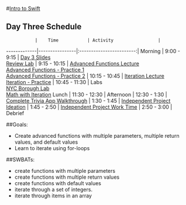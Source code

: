 #[Intro to Swift](https://github.com/upperlinecode/intro-to-swift)
## Day Three Schedule
 	           |	Time           | Activity                 |
-------------|----------------|:------------------------:|
 Morning	   |  9:00 - 9:15   | [Day 3 Slides](https://docs.google.com/presentation/d/1liExMeMs9lzwJPD3lPF4wcJLl3yMBHvC6CowKHUgTdA/edit?usp=sharing)<br>[Review Lab]()
       	     |  9:15 - 10:15  | [Advanced Functions Lecture](https://github.com/upperlinecode/intro-to-swift/blob/master/day-3/advanced-functions-lecture.md)<br>[Advanced Functions - Practice 1](https://github.com/upperlinecode/intro-to-swift/tree/master/day-3/AdvancedFunctionsPractice1.playground)<br>[Advanced Functions - Practice 2](https://github.com/upperlinecode/intro-to-swift/tree/master/day-3/AdvancedFunctionsPractice2.playground)
       	     |  10:15 - 10:45 | [Iteration Lecture](https://github.com/upperlinecode/intro-to-swift/blob/master/day-3/iterations-lecture.md)<br>[Iteration - Practice](https://github.com/upperlinecode/intro-to-swift/tree/master/day-3/IterationPractice.playground)
       	     |  10:45 - 11:30 | Labs<br>[NYC Borough Lab](https://github.com/upperlinecode/intro-to-swift/tree/master/day-3/NYBoroughs.playground)<br>[Math with Iteration](https://github.com/upperlinecode/intro-to-swift/tree/master/day-3/MathWithIteration.playground)
 Lunch       |  11:30 - 12:30 |
 Afternoon   |  12:30 - 1:30  | [Complete Trivia App Walkthrough](https://github.com/upperlinecode/intro-to-swift/blob/master/day-3/trivia-app-continued.md)
       	     |  1:30 - 1:45   | [Independent Project Ideation](https://github.com/upperlinecode/intro-to-swift/blob/master/day-3/independent-project-ideation.md)
       	     |  1:45 - 2:50   | [Independent Project Work Time](https://github.com/upperlinecode/intro-to-swift/blob/master/day-3/pair-project-ideation.md)
       	     |  2:50 - 3:00   | Debrief


##Goals:
- Create advanced functions with multiple parameters, multiple return values, and default values
- Learn to iterate using for-loops

##SWBATs:
- create functions with multiple parameters
- create functions with multiple return values
- create functions with default values
- iterate through a set of integers.
- iterate through items in an array